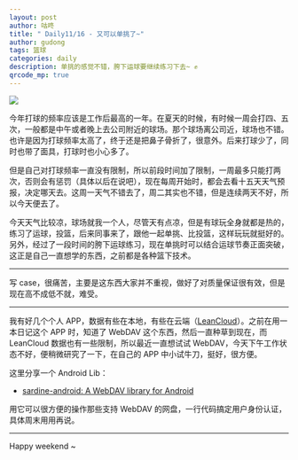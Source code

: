 ```yaml
---
layout: post
author: 咕咚
title: " Daily11/16 - 又可以单挑了~"
author: gudong
tags: 篮球
categories: daily
description: 单挑的感觉不错，胯下运球要继续练习下去~ ✊
qrcode_mp: true
---
```


![](https://i.loli.net/2019/11/15/MRsnmU8bSzdagVX.jpg)

今年打球的频率应该是工作后最高的一年。在夏天的时候，有时候一周会打四、五次，一般都是中午或者晚上去公司附近的球场。那个球场离公司近，球场也不错。也许是因为打球频率太高了，终于还是把鼻子骨折了，很意外。后来打球少了，同时也带了面具，打球时也小心多了。

但是自己对打球频率一直没有限制，所以前段时间加了限制，一周最多只能打两次，否则会有惩罚（具体以后在说吧），现在每周开始时，都会去看十五天天气预报，决定哪天去。这周一天气不错去了，周二其实也不错，但是连续两天不好，所以今天便去了。

今天天气比较凉，球场就我一个人，尽管天有点凉，但是有球玩全身就都是热的，练习了运球，投篮，后来同事来了，跟他一起单挑、比投篮，这样玩玩就挺好的。另外，经过了一段时间的胯下运球练习，现在单挑时可以结合运球节奏正面突破，这正是自己一直想学的东西，之前都是各种篮下技术。

---

写 case，很痛苦，主要是这东西大家并不重视，做好了对质量保证很有效，但是现在高不成低不就，难受。

---

我有好几个个人 APP，数据有些在本地，有些在云端（[LeanCloud](https://leancloud.cn/)）。之前在用一本日记这个 APP 时，知道了 WebDAV 这个东西，然后一直种草到现在，而 LeanCloud 数据也有一些限制，所以最近一直想试试 WebDAV，今天下午工作状态不好，便稍微研究了一下，在自己的 APP 中小试牛刀，挺好，很方便。

这里分享一个 Android Lib：

* [sardine\-android: A WebDAV library for Android](https://github.com/thegrizzlylabs/sardine-android) 

用它可以很方便的操作那些支持 WebDAV 的网盘，一行代码搞定用户身份认证，具体周末用用再说。

---

Happy weekend ~